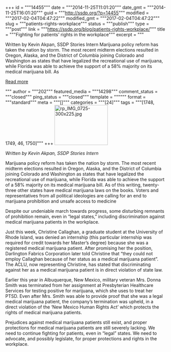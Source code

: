 +++
id = """14455"""
date = """2014-11-25T11:01:20"""
date_gmt = """2014-11-25T16:01:20"""
guid = """http://ssdp.org/?p=14455"""
modified = """2017-02-04T04:47:22"""
modified_gmt = """2017-02-04T04:47:22"""
slug = """patients-rights-workplace"""
status = """publish"""
type = """post"""
link = """https://ssdp.org/blog/patients-rights-workplace/"""
title = """Fighting for patients&#039; rights in the workplace"""
excerpt = """<p>Written by Kevin Akpan, SSDP Stories Intern Marijuana policy reform has taken the nation by storm. The most recent midterm elections resulted in Oregon, Alaska, and the District of Columbia joining Colorado and Washington as states that have legalized the recreational use of marijuana, while Florida was able to achieve the support of a 58% majority on its medical marijuana bill. As</p>
<div class="h10"></div>
<p><a class="more-link2 flat" href="https://ssdp.org/blog/patients-rights-workplace/">Read more</a></p>
"""
author = """202"""
featured_media = """14298"""
comment_status = """closed"""
ping_status = """closed"""
template = """"""
format = """standard"""
meta = """[]"""
categories = """[24]"""
tags = """[1748, 1749, 46, 1750]"""
+++
<a href="/assets/IMG_0725-300x2251.jpg"><img class="alignright wp-image-14298" src="http://ssdp.org/assets/IMG_0725-300x2251.jpg" alt="rp_IMG_0725-300x225.jpg" width="167" height="125" /></a>

<em>Written by <em>Kevin Akpan, </em>SSDP Stories Intern</em>

Marijuana policy reform has taken the nation by storm. The most recent midterm elections resulted in Oregon, Alaska, and the District of Columbia joining Colorado and Washington as states that have legalized the recreational use of marijuana, while Florida was able to achieve the support of a 58% majority on its medical marijuana bill. As of this writing, twenty-three other states have medical marijuana laws on the books. Voters and representatives from all political ideologies are calling for an end to marijuana prohibition and unsafe access to medicine

Despite our undeniable march towards progress, some disturbing remnants of prohibition remain, even in “legal states,” including discrimination against medical marijuana patients in the workplace.

Just this week, Christine Callaghan, a graduate student at the University of Rhode Island, was denied an internship (this particular internship was required for credit towards her Master’s degree) because she was a registered medical marijuana patient. After promising her the position, Darlington Fabrics Corporation later told Christine that “they could not employ Callaghan because of her status as a medical marijuana patient”. The ACLU, now representing Christine, has stated that discriminating against her as a medical marijuana patient is in direct violation of state law.

Earlier this year in Albuquerque, New Mexico, military veteran Mrs. Donna Smith was terminated from her assignment at Presbyterian Healthcare Services for testing positive for marijuana, which she uses to treat her PTSD. Even after Mrs. Smith was able to provide proof that she was a legal medical marijuana patient, the company’s termination was upheld, in a direct violation of the ‘New Mexico Human Rights Act’ which protects the rights of medical marijuana patients.

Prejudices against medical marijuana patients still exist, and proper protections for medical marijuana patients are still severely lacking. We need to continue fighting for patients, even in “legal” states. We need to advocate, and possibly legislate, for proper protections and rights in the workplace.
